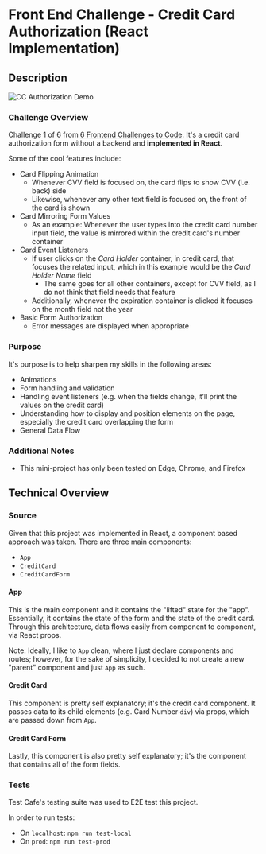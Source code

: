 # Front End Challenge - Credit Card Authorization (React Implementation)

## Description

![CC Authorization Demo](https://github.com/bryg217/frontend-challenge-credit-card-form/blob/master/cc-authorization-form.gif)

### Challenge Overview

Challenge 1 of 6 from [6 Frontend Challenges to Code](https://medium.com/better-programming/here-are-6-frontend-challenges-to-code-9952190c97cc).  It's a credit card authorization form without a
backend and **implemented in React**.

Some of the cool features include:

* Card Flipping Animation
  * Whenever CVV field is focused on, the card flips to show CVV (i.e. back) side
  * Likewise, whenever any other text field is focused on, the front of the card is shown
* Card Mirroring Form Values
  * As an example: Whenever the user types into the credit card number input field, the
    value is mirrored within the credit card's number container
* Card Event Listeners
  * If user clicks on the _Card Holder_ container, in credit card, that focuses the related
    input, which in this example would be the _Card Holder Name_ field
      * The same goes for all other containers, except for CVV field, as I do not think
        that field needs that feature
  * Additionally, whenever the expiration container is clicked it focuses on the month field
    not the year
* Basic Form Authorization
  * Error messages are displayed when appropriate

### Purpose

It's purpose is to help sharpen my skills in the following areas:

* Animations
* Form handling and validation
* Handling event listeners (e.g. when the fields change, it’ll print the values on the credit card)
* Understanding how to display and position elements on the page, especially the credit card overlapping 
  the form
* General Data Flow

### Additional Notes

* This mini-project has only been tested on Edge, Chrome, and Firefox

## Technical Overview

### Source

Given that this project was implemented in React, a component based approach was taken.  There are
three main components:

* `App`
* `CreditCard`
* `CreditCardForm`

#### App

This is the main component and it contains the "lifted" state for the "app".  Essentially, it contains
the state of the form and the state of the credit card.  Through this architecture, data flows easily
from component to component, via React props.

Note: Ideally, I like to `App` clean, where I just declare components and routes; however, for the sake of 
simplicity, I decided to not create a new "parent" component and just `App` as such.

#### Credit Card

This component is pretty self explanatory; it's the credit card component.  It passes data to its child
elements (e.g. Card Number `div`) via props, which are passed down from `App`.

#### Credit Card Form

Lastly, this component is also pretty self explanatory; it's the component that contains all of the
form fields.

### Tests

Test Cafe's testing suite was used to E2E test this project.

In order to run tests:

* On `localhost`: `npm run test-local`
* On `prod`: `npm run test-prod`